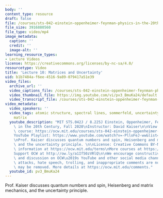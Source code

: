 ```yaml
---
body: ''
content_type: resource
draft: false
file: /courses/sts-042-einstein-oppenheimer-feynman-physics-in-the-20th-century-fall-2020/ocw_8225_sts042_lecture10_2020oct07_360p_16_9.mp4
file_size: 3916880560
file_type: video/mp4
image_metadata:
  caption: ''
  credit: ''
  image-alt: ''
learning_resource_types:
- Lecture Videos
license: https://creativecommons.org/licenses/by-nc-sa/4.0/
resourcetype: Video
title: 'Lecture 10: Matrices and Uncertainty'
uid: b1b7484a-f6ee-4516-9a89-079417a51e39
video_files:
  archive_url: ''
  video_captions_file: /courses/sts-042-einstein-oppenheimer-feynman-physics-in-the-20th-century-fall-2020/1n2XBMzyKI_bnOyOKkqH3j7OWL45VK0eA_transcript.webvtt
  video_thumbnail_file: https://img.youtube.com/vi/pv3_BmuKa24/default.jpg
  video_transcript_file: /courses/sts-042-einstein-oppenheimer-feynman-physics-in-the-20th-century-fall-2020/1n2XBMzyKI_bnOyOKkqH3j7OWL45VK0eA_transcript.pdf
video_metadata:
  video_speakers: ''
  video_tags: atomic structure, spectral lines, sommerfeld, uncertainty, heisenberg,
    matrix
  youtube_description: "MIT STS.042J / 8.225J Einstein, Oppenheimer, Feynman: Physics\
    \ in the 20th Century, Fall 2020\nInstructor: David Kaiser\n\nView the complete\
    \ course: https://ocw.mit.edu/courses/sts-042-einstein-oppenheimer-feynman-physics-in-the-20th-century-fall-2020\n\
    YouTube Playlist: https://www.youtube.com/watch?v=-PlloFeJ-ww&list=PLUl4u3cNGP63bAfjGas3TuA4ZCPUtN6Xf\n\
    \nProf. Kaiser discusses quantum numbers and spin, Heisenberg and matrix mechanics,\
    \ and the uncertainty principle. \n\nLicense: Creative Commons BY-NC-SA\nMore\
    \ information at https://ocw.mit.edu/terms\nMore courses at https://ocw.mit.edu\n\
    Support OCW at http://ow.ly/a1If50zVRlQ\n\nWe encourage constructive comments\
    \ and discussion on OCW\u2019s YouTube and other social media channels. Personal\
    \ attacks, hate speech, trolling, and inappropriate comments are not allowed and\
    \ may be removed. More details at https://ocw.mit.edu/comments."
  youtube_id: pv3_BmuKa24
---
```

Prof. Kaiser discusses quantum numbers and spin, Heisenberg and matrix mechanics, and the uncertainty principle.